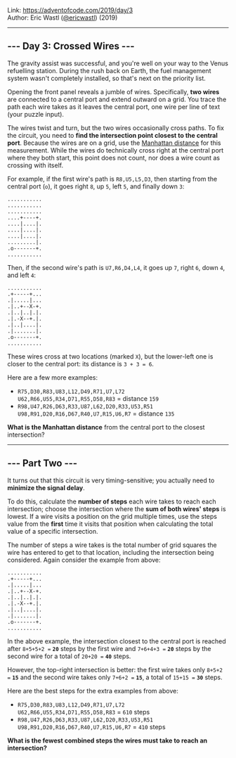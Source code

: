 Link: <https://adventofcode.com/2019/day/3> <br>
Author: Eric Wastl ([@ericwastl](https://twitter.com/ericwastl)) (2019)

---

## --- Day 3: Crossed Wires ---

The gravity assist was successful, and you're well on your way to the Venus refuelling station. During the rush back on Earth, the fuel management system wasn't completely installed, so that's next on the priority list.

Opening the front panel reveals a jumble of wires. Specifically, **two wires** are connected to a central port and extend outward on a grid. You trace the path each wire takes as it leaves the central port, one wire per line of text (your puzzle input).

The wires twist and turn, but the two wires occasionally cross paths. To fix the circuit, you need to **find the intersection point closest to the central port**. Because the wires are on a grid, use the [Manhattan distance](https://en.wikipedia.org/wiki/Taxicab_geometry) for this measurement. While the wires do technically cross right at the central port where they both start, this point does not count, nor does a wire count as crossing with itself.

For example, if the first wire's path is `R8,U5,L5,D3`, then starting from the central port (`o`), it goes right `8`, up `5`, left `5`, and finally down `3`:

```
...........
...........
...........
....+----+.
....|....|.
....|....|.
....|....|.
.........|.
.o-------+.
...........
```

Then, if the second wire's path is `U7,R6,D4,L4`, it goes up `7`, right `6`, down `4`, and left `4`:

```
...........
.+-----+...
.|.....|...
.|..+--X-+.
.|..|..|.|.
.|.-X--+.|.
.|..|....|.
.|.......|.
.o-------+.
...........
```

These wires cross at two locations (marked `X`), but the lower-left one is closer to the central port: its distance is `3 + 3 = 6`.

Here are a few more examples:

- `R75,D30,R83,U83,L12,D49,R71,U7,L72`<br>`U62,R66,U55,R34,D71,R55,D58,R83` = distance `159`
- `R98,U47,R26,D63,R33,U87,L62,D20,R33,U53,R51`<br>`U98,R91,D20,R16,D67,R40,U7,R15,U6,R7` = distance `135`

**What is the Manhattan distance** from the central port to the closest intersection?

---

## --- Part Two ---

It turns out that this circuit is very timing-sensitive; you actually need to **minimize the signal delay**.

To do this, calculate the **number of steps** each wire takes to reach each intersection; choose the intersection where the **sum of both wires' steps** is lowest. If a wire visits a position on the grid multiple times, use the steps value from the **first** time it visits that position when calculating the total value of a specific intersection.

The number of steps a wire takes is the total number of grid squares the wire has entered to get to that location, including the intersection being considered. Again consider the example from above:

```
...........
.+-----+...
.|.....|...
.|..+--X-+.
.|..|..|.|.
.|.-X--+.|.
.|..|....|.
.|.......|.
.o-------+.
...........
```

In the above example, the intersection closest to the central port is reached after `8+5+5+2 =` **`20`** steps by the first wire and `7+6+4+3 =` **`20`** steps by the second wire for a total of `20+20 =` **`40`** steps.

However, the top-right intersection is better: the first wire takes only `8+5+2 =` **`15`** and the second wire takes only `7+6+2 =` **`15`**, a total of `15+15 =` **`30`** steps.

Here are the best steps for the extra examples from above:

- `R75,D30,R83,U83,L12,D49,R71,U7,L72`<br>`U62,R66,U55,R34,D71,R55,D58,R83` = `610` steps
- `R98,U47,R26,D63,R33,U87,L62,D20,R33,U53,R51`<br>`U98,R91,D20,R16,D67,R40,U7,R15,U6,R7` = `410` steps

**What is the fewest combined steps the wires must take to reach an intersection?**
